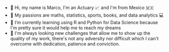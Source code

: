 - 👋 Hi, my name is Marco, I'm an Actuary 📈 and  I'm from Mexico 🇲🇽
- 👀 My passions are maths, statistics, sports, books, and data analytics 💻
- 🌱 I’m currently learning using R and Python for Data Science because I'm pretty sure it would help me to reach my dreams
- 💞️ I'm always looking new challenges that allow me to show up the quality of my work, there's not any adversity nor difficult 
      which I can't overcome with dedication, patience and conviction.
<!---
Shazam1701/Shazam1701 is a ✨ special ✨ repository because its `README.md` (this file) appears on your GitHub profile.
You can click the Preview link to take a look at your changes.
--->
